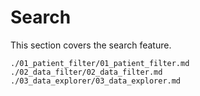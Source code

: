 # Search

This section covers the search feature.

```{toctree}
./01_patient_filter/01_patient_filter.md
./02_data_filter/02_data_filter.md
./03_data_explorer/03_data_explorer.md
```